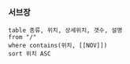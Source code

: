
### 서브장
  
```dataview
table 종류, 위치, 상세위치, 갯수, 설명
from "/"
where contains(위치, [[NOV]])
sort 위치 ASC
```

